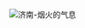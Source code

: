 ![济南-烟火的气息](https://user-images.githubusercontent.com/45512970/195849900-a120c341-7e5a-4675-a8d1-c7e5be1e1650.jpg)
